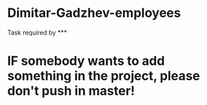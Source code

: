 # Dimitar-Gadzhev-employees
Task required by ***

# IF somebody wants to add something in the project, please don't push in master! 

